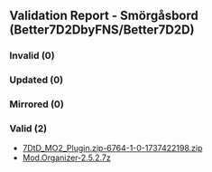 ## Validation Report - Smörgåsbord (Better7D2DbyFNS/Better7D2D)


### Invalid (0)
### Updated (0)
### Mirrored (0)
### Valid (2)
*  [7DtD_MO2_Plugin.zip-6764-1-0-1737422198.zip](https://www.nexusmods.com/7daystodie/mods/6764/?tab=files&file_id=24799)
*  [Mod.Organizer-2.5.2.7z](https://github.com/ModOrganizer2/modorganizer/releases/download/v2.5.2/Mod.Organizer-2.5.2.7z)
